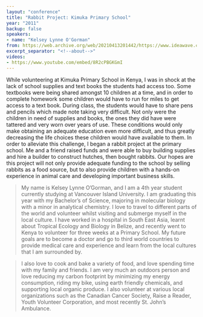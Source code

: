 ```yaml
---
layout: "conference"
title: "Rabbit Project: Kimuka Primary School"
year: "2011"
backup: false
speakers:
- name: "Kelsey Lynne O'Gorman"
from: https://web.archive.org/web/20210413201442/https://www.ideawave.ca/2011-conference/rabbit-project-kimuka-primary-school
excerpt_separator: "<!--about-->"
videos:
- https://www.youtube.com/embed/8R2cPBGKGmI
---
```


While volunteering at Kimuka Primary School in Kenya, I was in shock at the
lack of school supplies and text books the students had access too. Some
textbooks were being shared amongst 10 children at a time, and in order to
complete homework some children would have to run for miles to get access to a
text book. During class, the students would have to share pens and pencils
which made note taking very difficult. Not only were the children in need of
supplies and books, the ones they did have were tattered and very worn over
years of use. These conditions would only make obtaining an adequate education
even more difficult, and thus greatly decreasing the life choices these
children would have available to them. In order to alleviate this challenge, I
began a rabbit project at the primary school. Me and a friend raised funds and
were able to buy building supplies and hire a builder to construct hutches,
then bought rabbits. Our hopes are this project will not only provide adequate
funding to the school by selling rabbits as a food source, but to also provide
children with a hands-on experience in animal care and developing important
business skills.

<!--about-->

> My name is Kelsey Lynne O’Gorman, and I am a 4th year student currently
studying at Vancouver Island University. I am graduating this year with my
Bachelor’s of Science, majoring in molecular biology with a minor in
analytical chemistry. I love to travel to different parts of the world and
volunteer whilst visiting and submerge myself in the local culture. I have
worked in a hospital in South East Asia, learnt about Tropical Ecology and
Biology in Belize, and recently went to Kenya to volunteer for three weeks at
a Primary School. My future goals are to become a doctor and go to third world
countries to provide medical care and experience and learn from the local
cultures that I am surrounded by.

> I also love to cook and bake a variety of food, and love spending time with my
family and friends. I am very much an outdoors person and love reducing my
carbon footprint by minimizing my energy consumption, riding my bike, using
earth friendly chemicals, and supporting local organic produce. I also
volunteer at various local organizations such as the Canadian Cancer Society,
Raise a Reader, Youth Volunteer Corporation, and most recently St. John’s
Ambulance.
